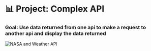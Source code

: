 # 📊 Project: Complex API

### Goal: Use data returned from one api to make a request to another api and display the data returned

![NASA and Weather API](images/read.png)
